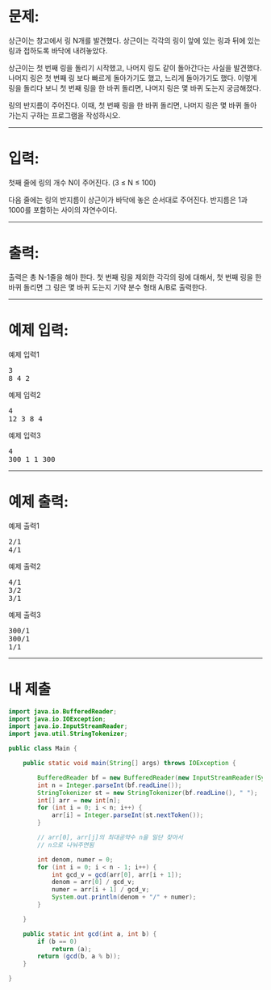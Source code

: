 # 문제: 
상근이는 창고에서 링 N개를 발견했다. 상근이는 각각의 링이 앞에 있는 링과 뒤에 있는 링과 접하도록 바닥에 내려놓았다. 

상근이는 첫 번째 링을 돌리기 시작했고, 나머지 링도 같이 돌아간다는 사실을 발견했다. 나머지 링은 첫 번째 링 보다 빠르게 돌아가기도 했고, 느리게 돌아가기도 했다. 이렇게 링을 돌리다 보니 첫 번째 링을 한 바퀴 돌리면, 나머지 링은 몇 바퀴 도는지 궁금해졌다.

링의 반지름이 주어진다. 이때, 첫 번째 링을 한 바퀴 돌리면, 나머지 링은 몇 바퀴 돌아가는지 구하는 프로그램을 작성하시오.

---
# 입력: 
첫째 줄에 링의 개수 N이 주어진다. (3 ≤ N ≤ 100)

다음 줄에는 링의 반지름이 상근이가 바닥에 놓은 순서대로 주어진다. 반지름은 1과 1000를 포함하는 사이의 자연수이다.

---
# 출력: 
출력은 총 N-1줄을 해야 한다. 첫 번째 링을 제외한 각각의 링에 대해서, 첫 번째 링을 한 바퀴 돌리면 그 링은 몇 바퀴 도는지 기약 분수 형태 A/B로 출력한다.

---
# 예제 입력:

예제 입력1
<pre>
3
8 4 2
</pre>

예제 입력2
<pre>
4
12 3 8 4
</pre>

예제 입력3
<pre>
4
300 1 1 300
</pre>

---
# 예제 출력:

예제 출력1
<pre>
2/1
4/1
</pre>

예제 출력2
<pre>
4/1
3/2
3/1
</pre>

예제 출력3
<pre>
300/1
300/1
1/1
</pre>


---
# 내 제출

~~~java
import java.io.BufferedReader;
import java.io.IOException;
import java.io.InputStreamReader;
import java.util.StringTokenizer;

public class Main {

	public static void main(String[] args) throws IOException {

		BufferedReader bf = new BufferedReader(new InputStreamReader(System.in));
		int n = Integer.parseInt(bf.readLine());
		StringTokenizer st = new StringTokenizer(bf.readLine(), " ");
		int[] arr = new int[n];
		for (int i = 0; i < n; i++) {
			arr[i] = Integer.parseInt(st.nextToken());
		}

		// arr[0], arr[j]의 최대공약수 n을 일단 찾아서
		// n으로 나눠주면됨

		int denom, numer = 0;
		for (int i = 0; i < n - 1; i++) {
			int gcd_v = gcd(arr[0], arr[i + 1]);
			denom = arr[0] / gcd_v;
			numer = arr[i + 1] / gcd_v;
			System.out.println(denom + "/" + numer);
		}

	}

	public static int gcd(int a, int b) {
		if (b == 0)
			return (a);
		return (gcd(b, a % b));
	}

}
~~~
